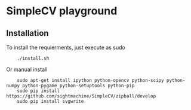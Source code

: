 SimpleCV playground
=====

## Installation

To install the requierments, just execute as sudo 
```
	./install.sh
```
Or manual install 
```
	sudo apt-get install ipython python-opencv python-scipy python-numpy python-pygame python-setuptools python-pip
	sudo pip install https://github.com/sightmachine/SimpleCV/zipball/develop
	sudo pip install svgwrite
```
